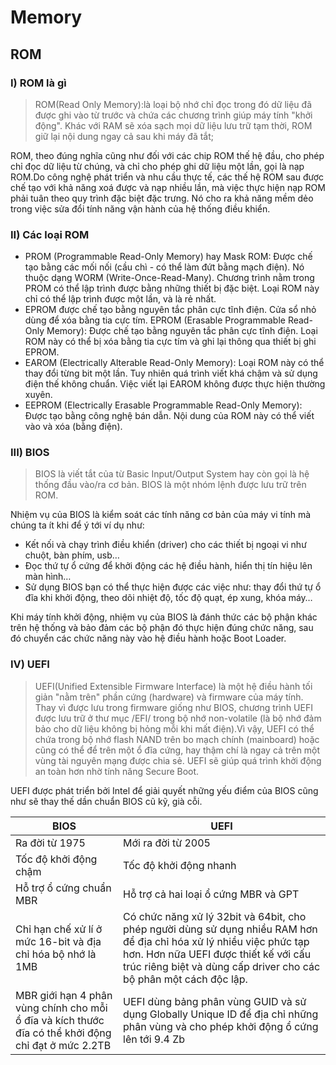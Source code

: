 # Memory
## ROM
### I) ROM là gì
> ROM(Read Only Memory):là loại bộ nhớ chỉ đọc trong đó dữ liệu đã được ghi vào từ trước và chứa các chương trình giúp máy tính "khởi động". Khác với RAM sẽ xóa sạch mọi dữ liệu lưu trữ tạm thời, ROM giữ lại nội dung ngay cả sau khi máy đã tắt; 

ROM, theo đúng nghĩa cũng như đối với các chip ROM thế hệ đầu, cho phép chỉ đọc dữ liệu từ chúng, và chỉ cho phép ghi dữ liệu một lần, gọi là nạp ROM.Do công nghệ phát triển và nhu cầu thực tế, các thế hệ ROM sau được chế tạo với khả năng xoá được và nạp nhiều lần, mà việc thực hiện nạp ROM phải tuân theo quy trình đặc biệt đặc trưng. Nó cho ra khả năng mềm dẻo trong việc sửa đổi tính năng vận hành của hệ thống điều khiển.

### II) Các loại ROM
- PROM (Programmable Read-Only Memory) hay Mask ROM: Được chế tạo bằng các mối nối (cầu chì - có thể làm đứt bằng mạch điện). Nó thuộc dạng WORM (Write-Once-Read-Many). Chương trình nằm trong PROM có thể lập trình được bằng những thiết bị đặc biệt. Loại ROM này chỉ có thể lập trình được một lần, và là rẻ nhất.
- EPROM được chế tạo bằng nguyên tắc phân cực tĩnh điện. Cửa sổ nhỏ dùng để xóa bằng tia cực tím.
EPROM (Erasable Programmable Read-Only Memory): Được chế tạo bằng nguyên tắc phân cực tĩnh điện. Loại ROM này có thể bị xóa bằng tia cực tím và ghi lại thông qua thiết bị ghi EPROM.
- EAROM (Electrically Alterable Read-Only Memory): Loại ROM này có thể thay đổi từng bit một lần. Tuy nhiên quá trình viết khá chậm và sử dụng điện thế không chuẩn. Việc viết lại EAROM không được thực hiện thường xuyên.
- EEPROM (Electrically Erasable Programmable Read-Only Memory): Được tạo bằng công nghệ bán dẫn. Nội dung của ROM này có thể viết vào và xóa (bằng điện).

### III) BIOS
> BIOS là viết tắt của từ Basic Input/Output System hay còn gọi là hệ thống đầu vào/ra cơ bản. BIOS là một nhóm lệnh được lưu trữ trên ROM. 

Nhiệm vụ của BIOS là kiểm soát các tính năng cơ bản của máy vi tính mà chúng ta ít khi để ý tới ví dụ như:
- Kết nối và chạy trình điều khiển (driver) cho các thiết bị ngoại vi  như chuột, bàn phím, usb…
- Đọc thứ tự ổ cứng để khởi động các hệ điều hành, hiển thị tín hiệu lên màn hình…
- Sử dụng BIOS bạn có thể thực hiện được các việc như: thay đổi thứ tự ổ đĩa khi khởi động, theo dõi nhiệt độ, tốc độ quạt, ép xung, khóa máy…

Khi máy tính khởi động, nhiệm vụ của BIOS là đánh thức các bộ phận khác trên hệ thống và bảo đảm các bộ phận đó thực hiện đúng chức năng, sau đó chuyển các chức năng này vào hệ điều hành hoặc Boot Loader.

### IV) UEFI
> UEFI(Unified Extensible Firmware Interface) là một hệ điều hành tối giản "nằm trên" phần cứng (hardware) và firmware của máy tính. 
Thay vì được lưu trong firmware giống như BIOS, chương trình UEFI được lưu trữ ở thư mục /EFI/ trong bộ nhớ non-volatile (là bộ nhớ đảm bảo cho dữ liệu không bị hỏng mỗi khi mất điện).Vì vậy, UEFI có thể chứa trong bộ nhớ flash NAND trên bo mạch chính (mainboard) hoặc cũng có thể để trên một ổ đĩa cứng, hay thậm chí là ngay cả trên một vùng tài nguyên mạng được chia sẻ. UEFI sẽ giúp quá trình khởi động an toàn hơn nhờ tính năng Secure Boot.

UEFI được phát triển bởi Intel để giải quyết những yếu điểm của BIOS cũng như sẽ thay thế dần chuẩn BIOS cũ kỹ, già cỗi.

| BIOS | UEFI |
|------|------|
|Ra đời từ 1975|Mới ra đời từ 2005|
|Tốc độ khởi động chậm|Tốc độ khởi động nhanh|
|Hỗ trợ ổ cứng chuẩn MBR|Hỗ trợ cả hai loại ổ cứng MBR và GPT|
|Chỉ hạn chế xử lí ở mức 16-bit và địa chỉ hóa bộ nhớ là 1MB|Có chức năng xử lý 32bit và 64bit, cho phép người dùng sử dụng nhiều RAM hơn để địa chỉ hóa xử lý nhiều việc phức tạp hơn. Hơn nữa UEFI được thiết kế với cấu trúc riêng biệt và dùng cấp driver cho các bộ phân một cách độc lập.|
|MBR giới hạn 4 phân vùng chính cho mỗi ổ đĩa và kích thước đĩa có thể khởi động chỉ đạt ở mức 2.2TB|UEFI dùng bảng phân vùng GUID và sử dụng Globally Unique ID để địa chỉ những phân vùng và cho phép khởi động ổ cứng lên tới 9.4 Zb|